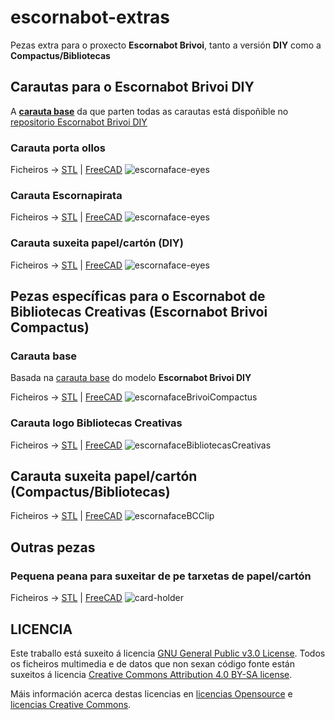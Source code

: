 # escornabot-extras
Pezas extra para o proxecto **Escornabot Brivoi**, tanto a versión **DIY** como a **Compactus/Bibliotecas**

## Carautas para o Escornabot Brivoi DIY
  A [**carauta base**](https://github.com/mgesteiro/escornabot-Brivoi-DIY/tree/master/3D#escornaface) da que parten todas as carautas está dispoñible no [repositorio Escornabot Brivoi DIY](https://github.com/mgesteiro/escornabot-Brivoi-DIY/tree/master/3D)

  ### Carauta porta ollos
  Ficheiros &rarr; [STL](carautas/escornaface-eyes.stl) | 
  [FreeCAD](carautas/escornaface-eyes.FCStd)
  ![escornaface-eyes](carautas/escornaface-eyes.png)

  ### Carauta Escornapirata
  Ficheiros &rarr; [STL](carautas/escornaface-pirate.stl) | 
  [FreeCAD](carautas/escornaface-pirate.FCStd)
  ![escornaface-eyes](carautas/escornaface-pirate.png)

  ### Carauta suxeita papel/cartón (DIY)
  Ficheiros &rarr; [STL](carautas/escornaface-clips.stl) | 
  [FreeCAD](carautas/escornaface-clips.FCStd)
  ![escornaface-eyes](carautas/escornaface-clips.png)

## Pezas específicas para o Escornabot de Bibliotecas Creativas (Escornabot Brivoi Compactus)

  ### Carauta base
  Basada na [carauta base](https://github.com/mgesteiro/escornabot-Brivoi-DIY/tree/master/3D#escornaface) do modelo **Escornabot Brivoi DIY**

  Ficheiros &rarr; [STL](BibliotecasCreativas/escornafaceBrivoiCompactus.stl) | 
  [FreeCAD](BibliotecasCreativas/escornafaceBrivoiCompactus.FCStd)
  ![escornafaceBrivoiCompactus](BibliotecasCreativas/escornafaceBrivoiCompactus.png)

  ### Carauta logo Bibliotecas Creativas
  Ficheiros &rarr; [STL](BibliotecasCreativas/escornafaceBibliotecasCreativas.stl) | 
  [FreeCAD](BibliotecasCreativas/escornafaceBibliotecasCreativas.FCStd)
  ![escornafaceBibliotecasCreativas](BibliotecasCreativas/escornafaceBibliotecasCreativas.png)

  ## Carauta suxeita papel/cartón (Compactus/Bibliotecas)
  Ficheiros &rarr; [STL](BibliotecasCreativas/escornafaceBCClip.stl) | 
  [FreeCAD](BibliotecasCreativas/escornafaceBCClip.FCStd)
  ![escornafaceBCClip](BibliotecasCreativas/escornafaceBCClip.png)


## Outras pezas

  ### Pequena peana para suxeitar de pe tarxetas de papel/cartón
  Ficheiros &rarr; [STL](outros/card-holder.stl) | 
  [FreeCAD](outros/card-holder.FCStd)
  ![card-holder](outros/card-holder.png)


## LICENCIA

Este traballo está suxeito á licencia [GNU General Public v3.0 License](LICENSE-GPLV30).
Todos os ficheiros multimedia e de datos que non sexan código fonte están suxeitos á licencia [Creative Commons Attribution 4.0 BY-SA license](LICENSE-CCBYSA40).

Máis información acerca destas licencias en [licencias Opensource](https://opensource.org/licenses/) e [licencias Creative Commons](https://creativecommons.org/licenses/).
